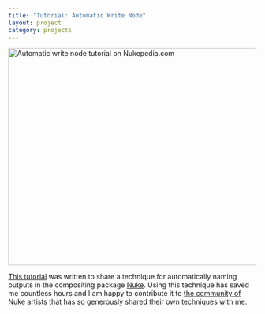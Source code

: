 ```yaml
---
title: "Tutorial: Automatic Write Node"
layout: project
category: projects
---
```


<img src="./img/autowrite.png" width="989" height="442" alt="Automatic write node tutorial on Nukepedia.com">

[This tutorial](http://www.nukepedia.com/written-tutorials/how-to-build-an-automatic-write-node) was written to share a technique for automatically naming outputs in the compositing package <a href="http://www.thefoundry.co.uk/products/nuke/" target="_blank">Nuke</a>. Using this technique has saved me countless hours and I am happy to contribute it to [the community of Nuke artists](http://www.nukepedia.com) that has so generously shared their own techniques with me.
